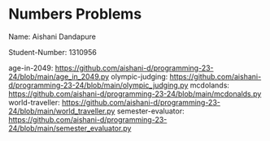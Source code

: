# Numbers Problems

Name: Aishani Dandapure

Student-Number: 1310956

age-in-2049: https://github.com/aishani-d/programming-23-24/blob/main/age_in_2049.py
olympic-judging: https://github.com/aishani-d/programming-23-24/blob/main/olympic_judging.py
mcdolands: https://github.com/aishani-d/programming-23-24/blob/main/mcdonalds.py
world-traveller: https://github.com/aishani-d/programming-23-24/blob/main/world_traveller.py
semester-evaluator: https://github.com/aishani-d/programming-23-24/blob/main/semester_evaluator.py